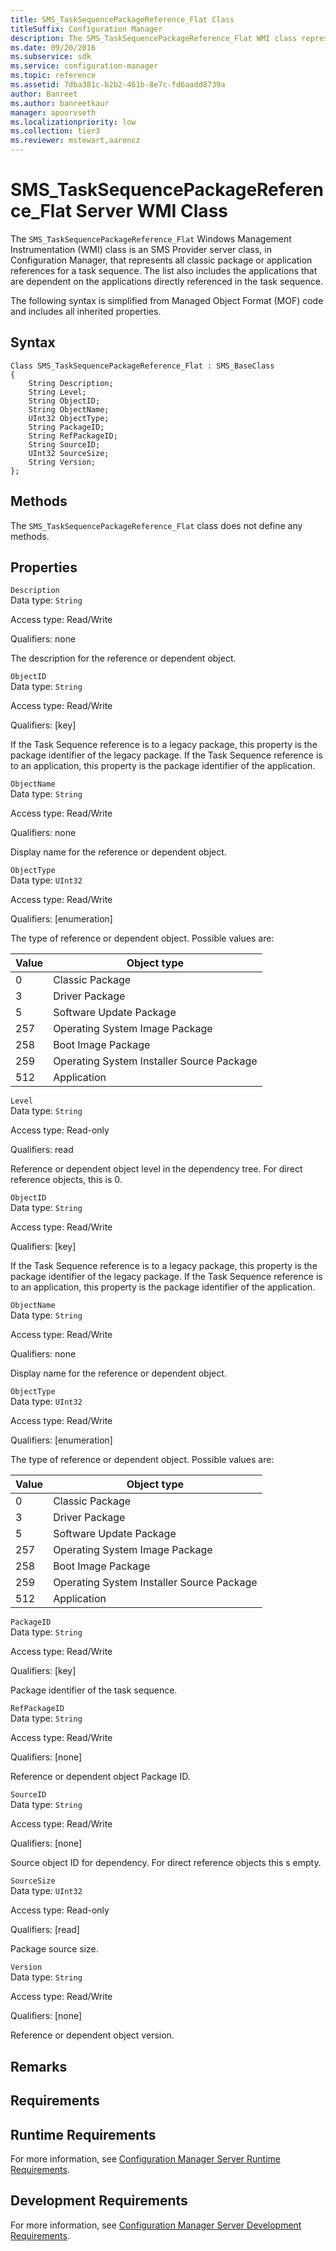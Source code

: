 ```yaml
---
title: SMS_TaskSequencePackageReference_Flat Class
titleSuffix: Configuration Manager
description: The SMS_TaskSequencePackageReference_Flat WMI class represents all classic package or application references for a task sequence.
ms.date: 09/20/2016
ms.subservice: sdk
ms.service: configuration-manager
ms.topic: reference
ms.assetid: 7dba381c-b2b2-461b-8e7c-fd6aadd8739a
author: Banreet
ms.author: banreetkaur
manager: apoorvseth
ms.localizationpriority: low
ms.collection: tier3
ms.reviewer: mstewart,aaroncz 
---
```

# SMS_TaskSequencePackageReference_Flat Server WMI Class
The `SMS_TaskSequencePackageReference_Flat` Windows Management Instrumentation (WMI) class is an SMS Provider server class, in Configuration Manager, that represents all classic package or application references for a task sequence. The list also includes the applications that are dependent on the applications directly referenced in the task sequence.  

 The following syntax is simplified from Managed Object Format (MOF) code and includes all inherited properties.  

## Syntax  

```  
Class SMS_TaskSequencePackageReference_Flat : SMS_BaseClass  
{  
    String Description;  
    String Level;  
    String ObjectID;  
    String ObjectName;  
    UInt32 ObjectType;  
    String PackageID;  
    String RefPackageID;  
    String SourceID;  
    UInt32 SourceSize;  
    String Version;  
};  
```  

## Methods  
 The `SMS_TaskSequencePackageReference_Flat` class does not define any methods.  

## Properties  
 `Description`  
 Data type: `String`  

 Access type: Read/Write  

 Qualifiers: none  

 The description for the reference or dependent object.  

 `ObjectID`  
 Data type: `String`  

 Access type: Read/Write  

 Qualifiers: [key]  

 If the Task Sequence reference is to a legacy package, this property is the package identifier of the legacy package. If the Task Sequence reference is to an application, this property is the package identifier of the application.  

 `ObjectName`  
 Data type: `String`  

 Access type: Read/Write  

 Qualifiers: none  

 Display name for the reference or dependent object.  

 `ObjectType`  
 Data type: `UInt32`  

 Access type: Read/Write  

 Qualifiers: [enumeration]  

 The type of reference or dependent object. Possible values are:  

| Value | Object type |  
| ----- | ----------- |  
|0|Classic Package|  
|3|Driver Package|  
|5|Software Update Package|  
|257|Operating System Image Package|  
|258|Boot Image Package|  
|259|Operating System Installer Source Package|  
|512|Application|  

 `Level`  
 Data type: `String`  

 Access type: Read-only  

 Qualifiers: read  

 Reference or dependent object level in the dependency tree. For direct reference objects, this is 0.  

 `ObjectID`  
 Data type: `String`  

 Access type: Read/Write  

 Qualifiers: [key]  

 If the Task Sequence reference is to a legacy package, this property is the package identifier of the legacy package. If the Task Sequence reference is to an application, this property is the package identifier of the application.  

 `ObjectName`  
 Data type: `String`  

 Access type: Read/Write  

 Qualifiers: none  

 Display name for the reference or dependent object.  

 `ObjectType`  
 Data type: `UInt32`  

 Access type: Read/Write  

 Qualifiers: [enumeration]  

 The type of reference or dependent object. Possible values are:  

| Value | Object type |  
| ----- | ----------- |  
|0|Classic Package|  
|3|Driver Package|  
|5|Software Update Package|  
|257|Operating System Image Package|  
|258|Boot Image Package|  
|259|Operating System Installer Source Package|  
|512|Application|  

 `PackageID`  
 Data type: `String`  

 Access type: Read/Write  

 Qualifiers: [key]  

 Package identifier of the task sequence.  

 `RefPackageID`  
 Data type: `String`  

 Access type: Read/Write  

 Qualifiers: [none]  

 Reference or dependent object Package ID.  

 `SourceID`  
 Data type: `String`  

 Access type: Read/Write  

 Qualifiers: [none]  

 Source object ID for dependency. For direct reference objects this s empty.  

 `SourceSize`  
 Data type: `UInt32`  

 Access type: Read-only  

 Qualifiers: [read]  

 Package source size.  

 `Version`  
 Data type: `String`  

 Access type: Read/Write  

 Qualifiers: [none]  

 Reference or dependent object version.  

## Remarks  

## Requirements  

## Runtime Requirements  
 For more information, see [Configuration Manager Server Runtime Requirements](../../../develop/core/reqs/server-runtime-requirements.md).  

## Development Requirements  
 For more information, see [Configuration Manager Server Development Requirements](../../../develop/core/reqs/server-development-requirements.md).

